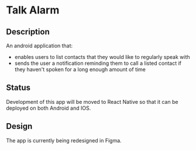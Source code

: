 # Talk Alarm

## Description
An android application that:
* enables users to list contacts that they would like to regularly speak with
* sends the user a notification reminding them to call a listed contact if they haven't spoken for a long enough amount of time

## Status
Development of this app will be moved to React Native so that it can be deployed on both Android and IOS.

## Design
The app is currently being redesigned in Figma.
